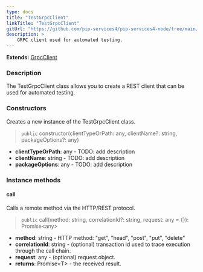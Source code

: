 ```yaml
---
type: docs
title: "TestGrpcClient"
linkTitle: "TestGrpcClient"
gitUrl: "https://github.com/pip-services4/pip-services4-node/tree/main/pip-services4-grpc-node"
description: >
    GRPC client used for automated testing.
---
```


**Extends:** [GrpcClient](../../clients/grpc_client)

### Description

The TestGrpcClient class allows you to create a REST client that can be used for automated testing.

### Constructors
Creates a new instance of the TestGrpcClient class.

> `public` constructor(clientTypeOrPath: any, clientName?: string, packageOptions?: any)

- **clientTypeOrPath**: any - TODO: add description
- **clientName**: string - TODO: add description
- **packageOptions**: any - TODO: add description


### Instance methods

#### call
Calls a remote method via the HTTP/REST protocol.

> `public` call(method: string, correlationId?: string, request: any = {}): Promise\<any\>

- **method**: string - HTTP method: "get", "head", "post", "put", "delete"
- **correlationId**: string - (optional) transaction id used to trace execution through the call chain.
- **request**: any - (optional) request object.
- **returns**: Promise\<T\> - the received result.

